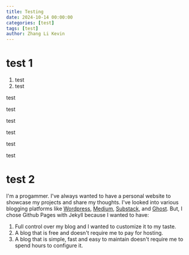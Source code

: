 ```yaml
---
title: Testing
date: 2024-10-14 00:00:00
categories: [test]
tags: [test]
author: Zhang Li Kevin
---
```


# test 1 
1. test
2. test

test

test

test

test

test

test

# test 2

I'm a progammer. I've always wanted to have a personal website to showcase my projects and share my thoughts. I've looked into various blogging platforms like [Wordpress](https://wordpress.com/), [Medium](https://medium.com/), [Substack](https://substack.com), and [Ghost](https://ghost.org/). But, I chose Github Pages with Jekyll because I wanted to have:
1. Full control over my blog and I wanted to customize it to my taste. 
2. A blog that is free and doesn't require me to pay for hosting. 
3. A blog that is simple, fast and easy to maintain doesn't require me to spend hours to configure it.